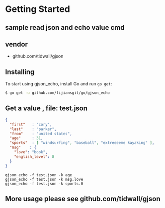Getting Started
===============

## sample read json and echo value cmd

## vendor
* github.com/tidwall/gjson

## Installing

To start using gjson_echo, install Go and run `go get`:

```sh
$ go get -u github.com/lijiansgit/go/gjson_echo
```

## Get a value , file: test.json
```json
{
  "first"   : "cory",
  "last"    : "parker",
  "from"    : "united states",
  "age"     : 31,
  "sports"  : [ "windsurfing", "baseball", "extreeeeme kayaking" ],
  "msg"    : {
    "love": "book",
    "english_level": 8
  }
}
```


```shell
gjson_echo -f test.json -k age
gjson_echo -f test.json -k msg.love
gjson_echo -f test.json -k sports.0
```

## More usage please see github.com/tidwall/gjson
